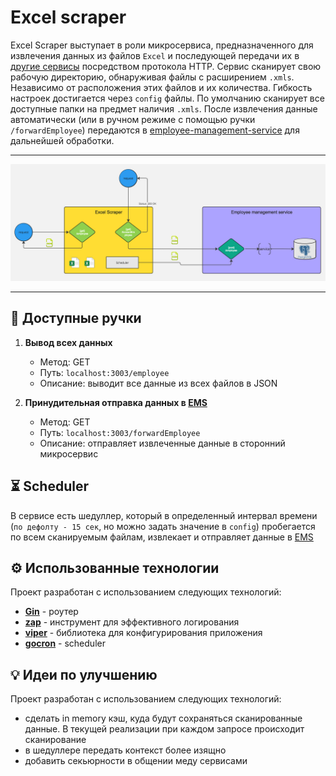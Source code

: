 # Excel scraper

Excel Scraper выступает в роли микросервиса, предназначенного для извлечения данных из файлов `Excel` и последующей передачи их в [другие сервисы](https://github.com/faringet/employee-management-service) посредством протокола HTTP. 
Сервис сканирует свою рабочую директорию, обнаруживая файлы с расширением `.xmls`. Независимо от расположения этих файлов и их количества. 
Гибкость настроек достигается через `config` файлы. По умолчанию сканирует все доступные папки на предмет наличия `.xmls`. 
После извлечения данные автоматически (или в ручном режиме с помощью ручки `/forwardEmployee`) передаются в [employee-management-service](https://github.com/faringet/employee-management-service) для дальнейшей обработки.

___
![](https://github.com/faringet/excel-scraper/blob/master/screenshots/scheme.jpg)

___


## 🚀 Доступные ручки

1. **Вывод всех данных**
    
    - Метод: GET
    - Путь: `localhost:3003/employee`
    - Описание: выводит все данные из всех файлов в JSON
      
2. **Принудительная отправка данных в [EMS](https://github.com/faringet/employee-management-service)**
    
    - Метод: GET
    - Путь: `localhost:3003/forwardEmployee`
    - Описание: отправляет извлеченные данные в сторонний микросервис

   
## ⏳ Scheduler
В сервисе есть шедуллер, который в определенный интервал времени (`по дефолту - 15 сек`, но можно задать значение в `config`) пробегается по всем сканируемым файлам, извлекает и отправляет данные в [EMS](https://github.com/faringet/employee-management-service)


## ⚙️ Использованные технологии
Проект разработан с использованием следующих технологий:

- [**Gin**](https://github.com/gin-gonic/gin) - роутер
- [**zap**](https://github.com/uber-go/zap) - инструмент для эффективного логирования
- [**viper**](https://github.com/spf13/viper) - библиотека для конфигурирования приложения
- [**gocron**](https://github.com/go-co-op/gocron) - scheduler


## 💡 Идеи по улучшению
Проект разработан с использованием следующих технологий:

- сделать in memory кэш, куда будут сохраняться сканированные данные. В текущей реализации при каждом запросе происходит сканирование 
- в шедуллере передать контекст более изящно 
- добавить секьюрности в общении меду сервисами
